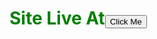 
<h1 style="color: green;">Site Live At<a href="https://developer-shamil.github.io/irshad-web/"><button> Click Me</button></a></h1>
